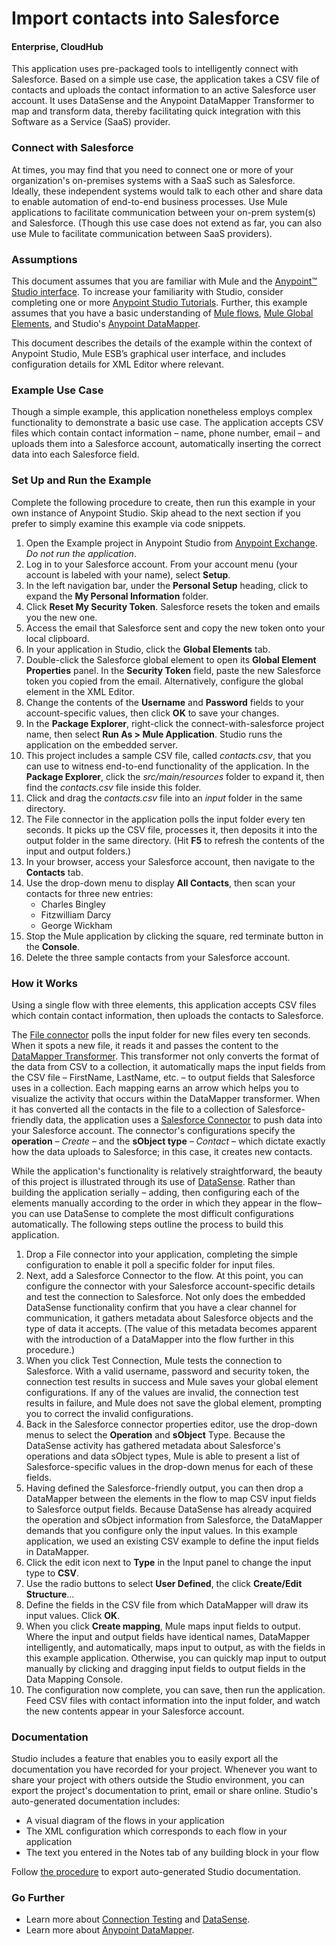 # Import contacts into Salesforce
#### Enterprise, CloudHub ####

This application uses pre-packaged tools to intelligently connect with Salesforce. Based on a simple use case, the application takes a CSV file of contacts and uploads the contact information to an active Salesforce user account. It uses DataSense and the Anypoint DataMapper Transformer to map and transform data, thereby facilitating quick integration with this Software as a Service (SaaS) provider.

### Connect with Salesforce ###

At times, you may find that you need to connect one or more of your organization's on-premises systems with a SaaS such as Salesforce. Ideally, these independent systems would talk to each other and share data to enable automation of end-to-end business processes. Use Mule applications to facilitate communication between your on-prem system(s) and Salesforce. (Though this use case does not extend as far, you can also use Mule to facilitate communication between SaaS providers).

### Assumptions ###

This document assumes that you are familiar with Mule and the [Anypoint™ Studio interface](http://www.mulesoft.org/documentation/display/current/Anypoint+Studio+Essentials). To increase your familiarity with Studio, consider completing one or more [Anypoint Studio Tutorials](http://www.mulesoft.org/documentation/display/current/Basic+Studio+Tutorial). Further, this example assumes that you have a basic understanding of [Mule flows](http://www.mulesoft.org/documentation/display/current/Mule+Application+Architecture), [Mule Global Elements](http://www.mulesoft.org/documentation/display/current/Global+Elements), and Studio's [Anypoint DataMapper](http://www.mulesoft.org/documentation/display/current/Datamapper+User+Guide+and+Reference). 

This document describes the details of the example within the context of Anypoint Studio, Mule ESB’s graphical user interface, and includes configuration details for XML Editor where relevant. 

### Example Use Case ###

Though a simple example, this application nonetheless employs complex functionality to demonstrate a basic use case. The application accepts CSV files which contain contact information – name, phone number, email – and uploads them into a Salesforce account, automatically inserting the correct data into each Salesforce field. 

### Set Up and Run the Example ###

Complete the following procedure to create, then run this example in your own instance of Anypoint Studio. Skip ahead to the next section if you prefer to simply examine this example via code snippets.

1. Open the Example project in Anypoint Studio from [Anypoint Exchange](http://www.mulesoft.org/documentation/display/current/Anypoint+Exchange). *Do not run the application*.
1. Log in to your Salesforce account. From your account menu (your account is labeled with your name), select **Setup**.
1. In the left navigation bar, under the **Personal Setup** heading, click to expand the **My Personal Information** folder. 
1. Click **Reset My Security Token**. Salesforce resets the token and emails you the new one.
1. Access the email that Salesforce sent and copy the new token onto your local clipboard.
1. In your application in Studio, click the **Global Elements** tab. 
1. Double-click the Salesforce global element to open its **Global Element Properties** panel. In the **Security Token** field, paste the new Salesforce token you copied from the email. Alternatively, configure the global element in the XML Editor.
1. Change the contents of the **Username** and **Password** fields to your account-specific values, then click **OK** to save your changes. 
1. In the **Package Explorer**, right-click the connect-with-salesforce project name, then select **Run As > Mule Application**. Studio runs the application on the embedded server.  
1. This project includes a sample CSV file, called *contacts.csv*, that you can use to witness end-to-end functionality of the application. In the **Package Explorer**, click the *src/main/resources* folder to expand it, then find the *contacts.csv* file inside this folder.
1. Click and drag the *contacts.csv* file into an *input* folder in the same directory.
1. The File connector in the application polls the input folder every ten seconds. It picks up the CSV file, processes it, then deposits it into the output folder in the same directory. (Hit **F5** to refresh the contents of the input and output folders.)
1. In your browser, access your Salesforce account, then navigate to the **Contacts** tab.
1. Use the drop-down menu to display **All Contacts**, then scan your contacts for three new entries:  
	- Charles Bingley
	- Fitzwilliam Darcy
	- George Wickham
1. Stop the Mule application by clicking the square, red terminate button in the **Console**.
1. Delete the three sample contacts from your Salesforce account.

### How it Works ###

Using a single flow with three elements, this application accepts CSV files which contain contact information, then uploads the contacts to Salesforce. 

The [File connector](http://www.mulesoft.org/documentation/display/current/File+Connector) polls the input folder for new files every ten seconds. When it spots a new file, it reads it and passes the content to the [DataMapper Transformer](http://www.mulesoft.org/documentation/display/current/Datamapper+User+Guide+and+Reference). This transformer not only converts the format of the data from CSV to a collection, it automatically maps the input fields from the CSV file – FirstName, LastName, etc. – to output fields that Salesforce uses in a collection. Each mapping earns an arrow which helps you to visualize the activity that occurs within the DataMapper transformer. When it has converted all the contacts in the file to a collection of Salesforce-friendly data, the application uses a [Salesforce Connector](http://www.mulesoft.org/documentation/display/current/Salesforce+Connector) to push data into your Salesforce account. The connector's configurations specify the **operation** – *Create* – and the **sObject type** – *Contact* – which dictate exactly how the data uploads to Salesforce; in this case, it creates new contacts. 

While the application's functionality is relatively straightforward, the beauty of this project is illustrated through its use of [DataSense](http://www.mulesoft.org/documentation/display/current/DataSense). Rather than building the application serially – adding, then configuring each of the elements manually according to the order in which they appear in the flow– you can use DataSense to complete the most difficult configurations automatically. The following steps outline the process to build this application. 

1. Drop a File connector into your application, completing the simple configuration to enable it poll a specific folder for input files.
1. Next, add a Salesforce Connector to the flow. At this point, you can configure the connector with your Salesforce account-specific details and test the connection to Salesforce. Not only does the embedded DataSense functionality confirm that you have a clear channel for communication, it gathers metadata about Salesforce objects and the type of data it accepts. (The value of this metadata becomes apparent with the introduction of a DataMapper into the flow further in this procedure.)
1. When you click Test Connection, Mule tests the connection to Salesforce. With a valid username, password and security token, the connection test results in success and Mule saves your global element configurations. If any of the values are invalid, the connection test results in failure, and Mule does not save the global element, prompting you to correct the invalid configurations.
1. Back in the Salesforce connector properties editor, use the drop-down menus to select the **Operation** and **sObject** Type. Because the DataSense activity has gathered metadata about Salesforce's operations and data sObject types, Mule is able to present a list of Salesforce-specific values in the drop-down menus for each of these fields.
1. Having defined the Salesforce-friendly output, you can then drop a DataMapper between the elements in the flow to map CSV input fields to Salesforce output fields. Because DataSense has already acquired the operation and sObject information from Salesforce, the DataMapper demands that you configure only the input values. In this example application, we used an existing CSV example to define the input fields in DataMapper.
1. Click the edit icon next to **Type** in the Input panel to change the input type to **CSV**. 
1. Use the radio buttons to select **User Defined**, the click **Create/Edit Structure**...
1. Define the fields in the CSV file from which DataMapper will draw its input values. Click **OK**.
1. When you click **Create mapping**, Mule maps input fields to output. Where the input and output fields have identical names, DataMapper intelligently, and automatically, maps input to output, as with the fields in this example application. Otherwise, you can quickly map input to output manually by clicking and dragging input fields to output fields in the Data Mapping Console.
1. The configuration now complete, you can save, then run the application. Feed CSV files with contact information into the input folder, and watch the new contents appear in your Salesforce account.

### Documentation ###

Studio includes a feature that enables you to easily export all the documentation you have recorded for your project. Whenever you want to share your project with others outside the Studio environment, you can export the project's documentation to print, email or share online. Studio's auto-generated documentation includes:

- A visual diagram of the flows in your application
- The XML configuration which corresponds to each flow in your application
- The text you entered in the Notes tab of any building block in your flow

Follow [the procedure](http://www.mulesoft.org/documentation/display/current/Importing+and+Exporting+in+Studio#ImportingandExportinginStudio-ExportingStudioDocumentation) to export auto-generated Studio documentation.

### Go Further ###

- Learn more about [Connection Testing](http://www.mulesoft.org/documentation/display/current/Testing+Connections) and [DataSense](http://www.mulesoft.org/documentation/display/current/DataSense).
- Learn more about [Anypoint DataMapper](http://www.mulesoft.org/documentation/display/current/Datamapper+User+Guide+and+Reference).	